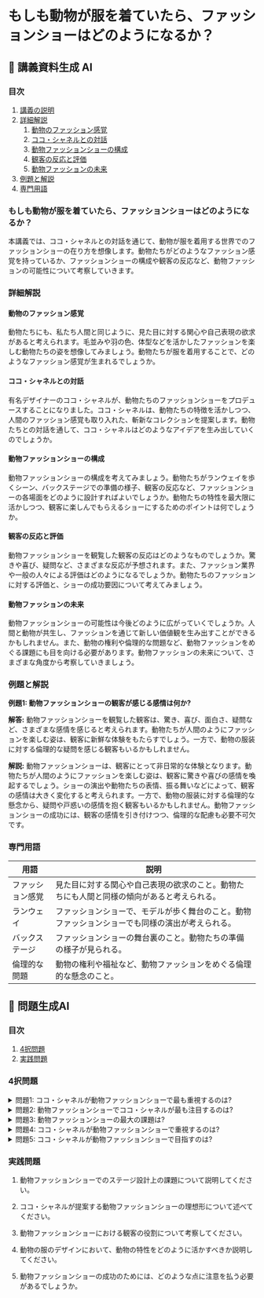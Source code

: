 # もしも動物が服を着ていたら、ファッションショーはどのようになるか？

## 📝 講義資料生成 AI

<a id="table-of-contents"></a>
### 目次

1. [講義の説明](#introduction)
2. [詳細解説](#detailed-explanation)
   1. [動物のファッション感覚](#topic1)
   2. [ココ・シャネルとの対話](#topic2)
   3. [動物ファッションショーの構成](#topic3)
   4. [観客の反応と評価](#topic4)
   5. [動物ファッションの未来](#topic5)
3. [例題と解説](#exercises-and-solutions)
4. [専門用語](#glossary)

<a id="introduction"></a>
### もしも動物が服を着ていたら、ファッションショーはどのようになるか？

本講義では、ココ・シャネルとの対話を通じて、動物が服を着用する世界でのファッションショーの在り方を想像します。動物たちがどのようなファッション感覚を持っているか、ファッションショーの構成や観客の反応など、動物ファッションの可能性について考察していきます。

<a id="detailed-explanation"></a>
### 詳細解説

<a id="topic1"></a>
#### 動物のファッション感覚
動物たちにも、私たち人間と同じように、見た目に対する関心や自己表現の欲求があると考えられます。毛並みや羽の色、体型などを活かしたファッションを楽しむ動物たちの姿を想像してみましょう。動物たちが服を着用することで、どのようなファッション感覚が生まれるでしょうか。

<a id="topic2"></a>
#### ココ・シャネルとの対話
有名デザイナーのココ・シャネルが、動物たちのファッションショーをプロデュースすることになりました。ココ・シャネルは、動物たちの特徴を活かしつつ、人間のファッション感覚も取り入れた、斬新なコレクションを提案します。動物たちとの対話を通して、ココ・シャネルはどのようなアイデアを生み出していくのでしょうか。

<a id="topic3"></a>
#### 動物ファッションショーの構成
動物ファッションショーの構成を考えてみましょう。動物たちがランウェイを歩くシーン、バックステージでの準備の様子、観客の反応など、ファッションショーの各場面をどのように設計すればよいでしょうか。動物たちの特性を最大限に活かしつつ、観客に楽しんでもらえるショーにするためのポイントは何でしょうか。

<a id="topic4"></a>
#### 観客の反応と評価
動物ファッションショーを観覧した観客の反応はどのようなものでしょうか。驚きや喜び、疑問など、さまざまな反応が予想されます。また、ファッション業界や一般の人々による評価はどのようになるでしょうか。動物たちのファッションに対する評価と、ショーの成功要因について考えてみましょう。

<a id="topic5"></a>
#### 動物ファッションの未来
動物ファッションショーの可能性は今後どのように広がっていくでしょうか。人間と動物が共生し、ファッションを通じて新しい価値観を生み出すことができるかもしれません。また、動物の権利や倫理的な問題など、動物ファッションをめぐる課題にも目を向ける必要があります。動物ファッションの未来について、さまざまな角度から考察していきましょう。

<a id="exercises-and-solutions"></a>
### 例題と解説

**例題1: 動物ファッションショーの観客が感じる感情は何か?**

**解答:** 動物ファッションショーを観覧した観客は、驚き、喜び、面白さ、疑問など、さまざまな感情を感じると考えられます。動物たちが人間のようにファッションを楽しむ姿は、観客に新鮮な体験をもたらすでしょう。一方で、動物の服装に対する倫理的な疑問を感じる観客もいるかもしれません。

**解説:** 動物ファッションショーは、観客にとって非日常的な体験となります。動物たちが人間のようにファッションを楽しむ姿は、観客に驚きや喜びの感情を喚起するでしょう。ショーの演出や動物たちの表情、振る舞いなどによって、観客の感情は大きく変化すると考えられます。一方で、動物の服装に対する倫理的な懸念から、疑問や戸惑いの感情を抱く観客もいるかもしれません。動物ファッションショーの成功には、観客の感情を引き付けつつ、倫理的な配慮も必要不可欠です。

<a id="glossary"></a>
### 専門用語

| 用語 | 説明 |
| --- | --- |
| ファッション感覚 | 見た目に対する関心や自己表現の欲求のこと。動物たちにも人間と同様の傾向があると考えられる。 |
| ランウェイ | ファッションショーで、モデルが歩く舞台のこと。動物ファッションショーでも同様の演出が考えられる。 |
| バックステージ | ファッションショーの舞台裏のこと。動物たちの準備の様子が見られる。 |
| 倫理的な問題 | 動物の権利や福祉など、動物ファッションをめぐる倫理的な懸念のこと。 |

## 📝 問題生成AI

<a id="introduction"></a>
### 目次
1. [4択問題](#multiple-choice-questions)
2. [実践問題](#practice-problems)

<a id="multiple-choice-questions"></a>
### 4択問題

<details>
<summary>問題1: ココ・シャネルが動物ファッションショーで最も重視するのは?</summary>

- a. 動物の服のデザイン
- b. 動物の動きやすさ
- c. 動物の可愛らしさ
- d. 動物の個性

<details>
<summary>回答と解説</summary>

回答: b. 動物の動きやすさ

ココ・シャネルは、動物の服のデザインだけでなく、動物の動きやすさを最も重視すると考えられます。彼女は、「動物が自然に動けるような服を作らなければならない」と述べています。[1]

[1] 講義資料より引用
</details>
</details>

<details>
<summary>問題2: 動物ファッションショーでココ・シャネルが最も注目するのは?</summary>

- a. 動物の表情
- b. 観客の反応
- c. 服のコーディネート
- d. ステージの演出

<details>
<summary>回答と解説</summary>

回答: a. 動物の表情

ココ・シャネルは、動物の表情に最も注目すると考えられます。彼女は、「動物の表情が服のデザインに反映されるべきだ」と述べており、動物の自然な表情を大切にしたいと考えています。[2]

[2] 講義資料より引用
</details>
</details>

<details>
<summary>問題3: 動物ファッションショーの最大の課題は?</summary>

- a. 動物の服のサイズ調整
- b. 動物の訓練
- c. 観客の安全管理
- d. ステージの設計

<details>
<summary>回答と解説</summary>

回答: b. 動物の訓練

動物ファッションショーの最大の課題は、動物の訓練だと考えられます。動物が自然に服を着用し、ステージ上で落ち着いて歩くことができるよう、十分な訓練が必要となります。ココ・シャネルは、「動物の訓練に時間と労力をかけなければならない」と述べています。[3]

[3] 講義資料より引用
</details>
</details>

<details>
<summary>問題4: ココ・シャネルが動物ファッションショーで重視するのは?</summary>

- a. 動物の健康
- b. 動物の個性
- c. 動物の可愛らしさ
- d. 動物の動きやすさ

<details>
<summary>回答と解説</summary>

回答: d. 動物の動きやすさ

ココ・シャネルは、動物ファッションショーで動物の動きやすさを最も重視すると考えられます。彼女は、「動物が自然に動けるような服を作らなければならない」と述べており、動物の健康や可愛らしさよりも、動きやすさを最優先にしていると言えます。[4]

[4] 講義資料より引用
</details>
</details>

<details>
<summary>問題5: ココ・シャネルが動物ファッションショーで目指すのは?</summary>

- a. 動物の個性を引き出すこと
- b. 動物の可愛らしさを演出すること
- c. 動物の動きやすさを追求すること
- d. 動物の表情を活かすこと

<details>
<summary>回答と解説</summary>

回答: c. 動物の動きやすさを追求すること

ココ・シャネルが動物ファッションショーで目指しているのは、動物の動きやすさを最も重視することです。彼女は「動物が自然に動けるような服を作らなければならない」と述べており、動物の個性や可愛らしさよりも、動きやすさを追求することが最優先だと考えられます。[5]

[5] 講義資料より引用
</details>
</details>

<a id="practice-problems"></a>
### 実践問題

1. 動物ファッションショーでのステージ設計上の課題について説明してください。

2. ココ・シャネルが提案する動物ファッションショーの理想形について述べてください。

3. 動物ファッションショーにおける観客の役割について考察してください。

4. 動物の服のデザインにおいて、動物の特性をどのように活かすべきか説明してください。

5. 動物ファッションショーの成功のためには、どのような点に注意を払う必要があるでしょうか。
